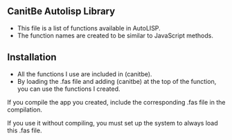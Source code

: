 ## CanitBe Autolisp Library
- This file is a list of functions available in AutoLISP.
- The function names are created to be similar to JavaScript methods.

## Installation
- All the functions I use are included in (canitbe).
- By loading the .fas file and adding (canitbe) at the top of the function, you can use the functions I created.

If you compile the app you created, include the corresponding .fas file in the compilation.

If you use it without compiling, you must set up the system to always load this .fas file.
